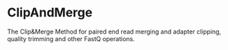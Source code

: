 # ClipAndMerge
The Clip&amp;Merge Method for paired end read merging and adapter clipping, quality trimming and other FastQ operations. 
